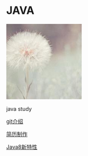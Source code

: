 # JAVA
![](/pic/11.jpeg)

java study

[git介绍](/study/git.md)

[简历制作](/study/简历制作.md)

[Java8新特性](/study/Java8新特性.md)
